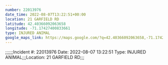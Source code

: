 ```yaml
---
number: 22013976
date_time: 2022-08-07T13:22:51+00:00
location: 21 GARFIELD RD
latitude: 42.40366092063658
longitude: -71.17427400833661
type: INJURED ANIMAL
google_maps_link: https://maps.google.com/?q=42.40366092063658,-71.17427400833661
---
```


;;;;;;Incident #: 22013976  Date: 2022-08-07 13:22:51   Type: INJURED ANIMAL;;;Location: 21 GARFIELD RD;;;
